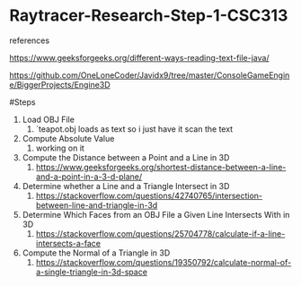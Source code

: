 # Raytracer-Research-Step-1-CSC313

references

https://www.geeksforgeeks.org/different-ways-reading-text-file-java/

https://github.com/OneLoneCoder/Javidx9/tree/master/ConsoleGameEngine/BiggerProjects/Engine3D

#Steps

1. Load OBJ File
   1. `teapot.obj loads as text so i just have it scan the text
2. Compute Absolute Value
   1. working on it 
3. Compute the Distance between a Point and a Line in 3D
   1. https://www.geeksforgeeks.org/shortest-distance-between-a-line-and-a-point-in-a-3-d-plane/
4. Determine whether a Line and a Triangle Intersect in 3D
   1. https://stackoverflow.com/questions/42740765/intersection-between-line-and-triangle-in-3d
5. Determine Which Faces from an OBJ File a Given Line Intersects With in 3D
   1. https://stackoverflow.com/questions/25704778/calculate-if-a-line-intersects-a-face
6. Compute the Normal of a Triangle in 3D
   1. https://stackoverflow.com/questions/19350792/calculate-normal-of-a-single-triangle-in-3d-space